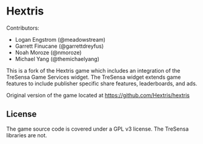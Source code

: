 Hextris
==========

Contributors:
 - Logan Engstrom (@meadowstream)
 - Garrett Finucane (@garrettdreyfus)
 - Noah Moroze (@nmoroze)
 - Michael Yang (@themichaelyang)

This is a fork of the Hextris game which includes an integration of the TreSensa Game Services widget. The TreSensa widget extends game features to include publisher specific share features, leaderboards, and ads.

Original version of the game located at https://github.com/Hextris/hextris


## License

The game source code is covered under a GPL v3 license. The TreSensa libraries are not.
